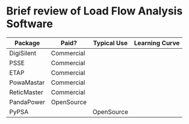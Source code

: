 # Brief review of Load Flow Analysis Software


| Package | Paid? | Typical Use | Learning Curve
|---------|-------|-------------|---------------|
|DigiSilent|Commercial| | 
|PSSE|Commercial|
|ETAP|Commercial|
|PowaMastar|Commercial|
|ReticMaster|Commercial|
|PandaPower|OpenSource|
|PyPSA||OpenSource|